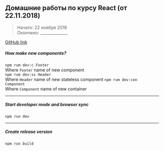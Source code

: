 ## Домашние работы по курсу React (от 22.11.2018)
>Начато: 22 ноября 2018  
Окончено: ______________ 

[GitHub link](https://github.com/MrLambert13/react-22.11/tree/master/Sergey_Berdnikov)

##### How make new components?  
```npm rum dev:c Footer```  
Where `Footer` name of new component  
```npm rum dev:ss Header```  
   Where `Header` name of new stateless component  ```npm rum dev:con Component```  
   Where `Component` name of new container  
***
##### Start developer mode and browser sync  
```npm run dev```  
***
##### Create release version  
```npm run build```
